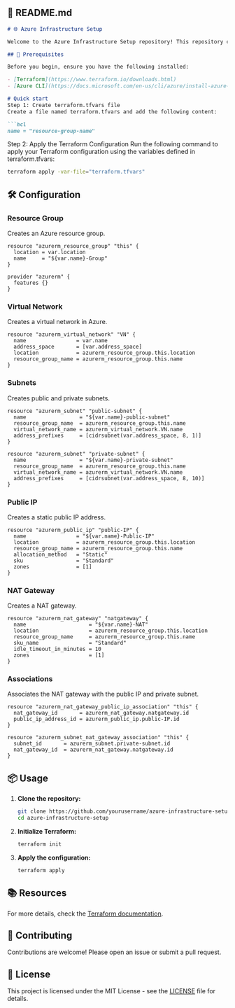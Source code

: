 ## 📖 README.md

```markdown
# 🌐 Azure Infrastructure Setup

Welcome to the Azure Infrastructure Setup repository! This repository contains Terraform configurations to create and manage an Azure environment with a resource group, virtual network, subnets, public IP, NAT gateway, and necessary associations.

## 🚀 Prerequisites

Before you begin, ensure you have the following installed:

- [Terraform](https://www.terraform.io/downloads.html)
- [Azure CLI](https://docs.microsoft.com/en-us/cli/azure/install-azure-cli)

# Quick start
Step 1: Create terraform.tfvars file
Create a file named terraform.tfvars and add the following content:

```hcl
name = "resource-group-name"
```
Step 2: Apply the Terraform Configuration
Run the following command to apply your Terraform configuration using the variables defined in terraform.tfvars:

```sh
terraform apply -var-file="terraform.tfvars"
```

## 🛠 Configuration

### Resource Group

Creates an Azure resource group.

```hcl
resource "azurerm_resource_group" "this" {
  location = var.location
  name     = "${var.name}-Group"
}

provider "azurerm" {
  features {}
}
```

### Virtual Network

Creates a virtual network in Azure.

```hcl
resource "azurerm_virtual_network" "VN" {
  name                = var.name
  address_space       = [var.address_space]
  location            = azurerm_resource_group.this.location
  resource_group_name = azurerm_resource_group.this.name
}
```

### Subnets

Creates public and private subnets.

```hcl
resource "azurerm_subnet" "public-subnet" {
  name                 = "${var.name}-public-subnet"
  resource_group_name  = azurerm_resource_group.this.name
  virtual_network_name = azurerm_virtual_network.VN.name
  address_prefixes     = [cidrsubnet(var.address_space, 8, 1)]
}

resource "azurerm_subnet" "private-subnet" {
  name                 = "${var.name}-private-subnet"
  resource_group_name  = azurerm_resource_group.this.name
  virtual_network_name = azurerm_virtual_network.VN.name
  address_prefixes     = [cidrsubnet(var.address_space, 8, 10)]
}
```

### Public IP

Creates a static public IP address.

```hcl
resource "azurerm_public_ip" "public-IP" {
  name                = "${var.name}-Public-IP"
  location            = azurerm_resource_group.this.location
  resource_group_name = azurerm_resource_group.this.name
  allocation_method   = "Static"
  sku                 = "Standard"
  zones               = [1]
}
```

### NAT Gateway

Creates a NAT gateway.

```hcl
resource "azurerm_nat_gateway" "natgateway" {
  name                    = "${var.name}-NAT"
  location                = azurerm_resource_group.this.location
  resource_group_name     = azurerm_resource_group.this.name
  sku_name                = "Standard"
  idle_timeout_in_minutes = 10
  zones                   = [1]
}
```

### Associations

Associates the NAT gateway with the public IP and private subnet.

```hcl
resource "azurerm_nat_gateway_public_ip_association" "this" {
  nat_gateway_id       = azurerm_nat_gateway.natgateway.id
  public_ip_address_id = azurerm_public_ip.public-IP.id
}

resource "azurerm_subnet_nat_gateway_association" "this" {
  subnet_id       = azurerm_subnet.private-subnet.id
  nat_gateway_id  = azurerm_nat_gateway.natgateway.id
}
```

## 📦 Usage

1. **Clone the repository:**
   ```bash
   git clone https://github.com/yourusername/azure-infrastructure-setup.git
   cd azure-infrastructure-setup
   ```

2. **Initialize Terraform:**
   ```bash
   terraform init
   ```

3. **Apply the configuration:**
   ```bash
   terraform apply
   ```

## 📚 Resources

For more details, check the [Terraform documentation](https://www.terraform.io/docs/providers/azurerm/index.html).

## 🤝 Contributing

Contributions are welcome! Please open an issue or submit a pull request.

## 📄 License

This project is licensed under the MIT License - see the [LICENSE](LICENSE) file for details.
```

